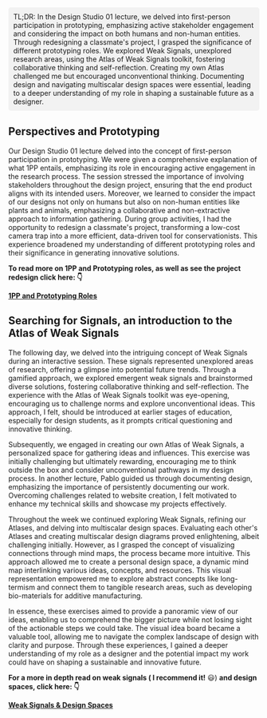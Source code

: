 
<div style="background-color: #f2f2f2; padding: 10px; border-radius: 5px;">
TL;DR: In the Design Studio 01 lecture, we delved into first-person participation in prototyping, emphasizing active stakeholder engagement and considering the impact on both humans and non-human entities. Through redesigning a classmate's project, I grasped the significance of different prototyping roles. We explored Weak Signals, unexplored research areas, using the Atlas of Weak Signals toolkit, fostering collaborative thinking and self-reflection. Creating my own Atlas challenged me but encouraged unconventional thinking. Documenting design and navigating multiscalar design spaces were essential, leading to a deeper understanding of my role in shaping a sustainable future as a designer.
</div>

## Perspectives and Prototyping

Our Design Studio 01 lecture delved into the concept of first-person participation in prototyping. We were given a comprehensive explanation of what 1PP entails, emphasizing its role in encouraging active engagement in the research process. The session stressed the importance of involving stakeholders throughout the design project, ensuring that the end product aligns with its intended users. Moreover, we learned to consider the impact of our designs not only on humans but also on non-human entities like plants and animals, emphasizing a collaborative and non-extractive approach to information gathering. During group activities, I had the opportunity to redesign a classmate's project, transforming a low-cost camera trap into a more efficient, data-driven tool for conservationists. This experience broadened my understanding of different prototyping roles and their significance in generating innovative solutions.

**To read more on 1PP and Prototyping roles, as well as see the project redesign click here: 👇**


**[1PP and Prototyping Roles](https://oliver-lloyd-mdef.github.io/Oliver-MDEF-Portfolio/term1/02-Roles%20of%20Prototyping%20in%20First%20Person%20Person%20Perspectives/)**


## Searching for Signals, an introduction to the Atlas of Weak Signals

The following day, we delved into the intriguing concept of Weak Signals during an interactive session. These signals represented unexplored areas of research, offering a glimpse into potential future trends. Through a gamified approach, we explored emergent weak signals and brainstormed diverse solutions, fostering collaborative thinking and self-reflection. The experience with the Atlas of Weak Signals toolkit was eye-opening, encouraging us to challenge norms and explore unconventional ideas. This approach, I felt, should be introduced at earlier stages of education, especially for design students, as it prompts critical questioning and innovative thinking.

Subsequently, we engaged in creating our own Atlas of Weak Signals, a personalized space for gathering ideas and influences. This exercise was initially challenging but ultimately rewarding, encouraging me to think outside the box and consider unconventional pathways in my design process. In another lecture, Pablo guided us through documenting design, emphasizing the importance of persistently documenting our work. Overcoming challenges related to website creation, I felt motivated to enhance my technical skills and showcase my projects effectively.

Throughout the week we continued exploring Weak Signals, refining our Atlases, and delving into multiscalar design spaces. Evaluating each other's Atlases and creating multiscalar design diagrams proved enlightening, albeit challenging initially. However, as I grasped the concept of visualizing connections through mind maps, the process became more intuitive. This approach allowed me to create a personal design space, a dynamic mind map interlinking various ideas, concepts, and resources. This visual representation empowered me to explore abstract concepts like long-termism and connect them to tangible research areas, such as developing bio-materials for additive manufacturing.

In essence, these exercises aimed to provide a panoramic view of our ideas, enabling us to comprehend the bigger picture while not losing sight of the actionable steps we could take. The visual idea board became a valuable tool, allowing me to navigate the complex landscape of design with clarity and purpose. Through these experiences, I gained a deeper understanding of my role as a designer and the potential impact my work could have on shaping a sustainable and innovative future.

**For a more in depth read on weak signals ( I recommend it!** 😃) **and design spaces, click here: 👇**

**[Weak Signals & Design Spaces](https://oliver-lloyd-mdef.github.io/Oliver-MDEF-Portfolio/term1/03-Atlas%20of%20Weak%20Signals/)**